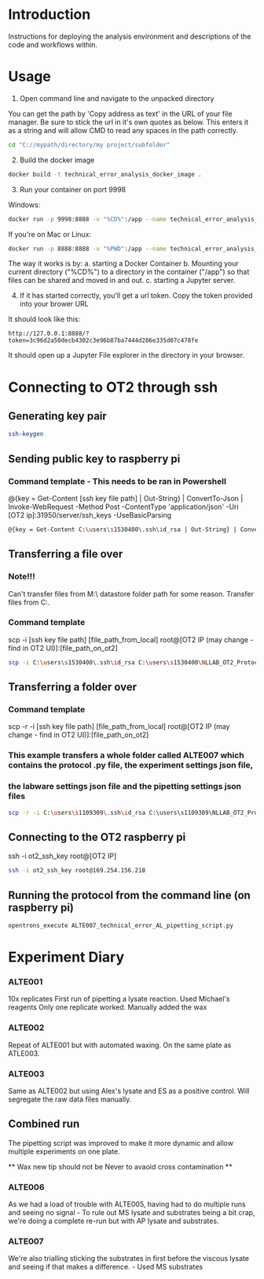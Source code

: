 # Introduction

Instructions for deploying the analysis environment and descriptions of the code and workflows within.


# Usage

1. Open command line and navigate to the unpacked directory

You can get the path by 'Copy address as text' in the URL of your file manager.
Be sure to stick the url in it's own quotes as below. This enters it as a string and will allow CMD to read any spaces in the path correctly.


```bash
cd "C://mypath/directory/my project/subfolder"
```

2. Build the docker image

```bash
docker build -t technical_error_analysis_docker_image .
```

3. Run your container on port 9998

Windows:
```bash
docker run -p 9998:8888 -v "%CD%":/app --name technical_error_analysis_docker_container technical_error_analysis_docker_image
```

If you're on Mac or Linux:

```bash
docker run -p 8888:8888 -v "%PWD":/app --name technical_error_analysis_docker_container technical_error_analysis_docker_image
```

The way it works is by:
a. starting a Docker Container
b. Mounting your current directory ("%CD%") to
a directory in the container ("/app") so that files can be shared and moved in and out.
c. starting a Jupyter server.

4. If it has started correctly, you'll get a url token. Copy the token provided into your brower URL

It should look like this:

`http://127.0.0.1:8888/?token=3c96d2a50decb4302c3e96b87ba7444d286e335d07c478fe`

It should open up a Jupyter File explorer in the directory in your browser.

# Connecting to OT2 through ssh

## Generating key pair
```bash
ssh-keygen
```

## Sending public key to raspberry pi

### Command template - This needs to be ran in Powershell
@{key = Get-Content [ssh key file path] | Out-String} | ConvertTo-Json | Invoke-WebRequest -Method Post -ContentType 'application/json' -Uri [OT2 ip]:31950/server/ssh_keys -UseBasicParsing

```bash
@{key = Get-Content C:\users\s1530400\.ssh\id_rsa | Out-String} | ConvertTo-Json | Invoke-WebRequest -Method Post -ContentType 'application/json' -Uri 169.254.156.218:31950/server/ssh_keys -UseBasicParsing
```

## Transferring a file over

### Note!!!
Can't transfer files from M:\ datastore folder path for some reason. Transfer files from C:\.

### Command template
scp -i [ssh key file path] [file_path_from_local] root@[OT2 IP (may change - find in OT2 UI)]:[file_path_on_ot2]

```bash
scp -i C:\users\s1530400\.ssh\id_rsa C:\users\s1530400\NLLAB_OT2_Protocol_Dev\Technical_error_active_learning\src\OT2_scripts\OT2_settings\test.json root@169.254.156.218:/data/user_storage/al_cell_free
```

## Transferring a folder over

### Command template
scp -r -i [ssh key file path] [file_path_from_local] root@[OT2 IP (may change - find in OT2 UI)]:[file_path_on_ot2]

### This example transfers a whole folder called ALTE007 which contains the protocol .py file, the experiment settings json file,
### the labware settings json file and the pipetting settings json files
```bash
scp -r -i C:\users\s1109309\.ssh\id_rsa C:\users\s1109309\NLLAB_OT2_Protocol_Dev\Technical_error_active_learning\src\OT2_scripts\ALTE007\ root@169.254.182.204:/data/user_storage/
```

## Connecting to the OT2 raspberry pi
ssh -i ot2_ssh_key root@[OT2 IP]

```bash
ssh -i ot2_ssh_key root@169.254.156.218
```

## Running the protocol from the command line (on raspberry pi)
```bash
opentrons_execute ALTE007_technical_error_AL_pipetting_script.py
```

# Experiment Diary

### ALTE001

10x replicates
First run of pipetting a lysate reaction.
Used Michael's reagents
Only one replicate worked.
Manually added the wax

### ALTE002

Repeat of ALTE001 but with automated waxing.
On the same plate as ATLE003.

### ALTE003

Same as ALTE002 but using Alex's lysate and ES as a positive control.
Will segregate the raw data files manually.


## Combined run

The pipetting script was improved to make it more dynamic and allow multiple experiments on one plate.

** Wax new tip should not be Never to avaoid cross contamination **

### ALTE006

As we had a load of trouble with ALTE005, having had to do multiple runs and seeing no signal -  To rule out MS lysate and substrates being a bit crap, we're doing a complete re-run but with AP lysate and substrates.

### ALTE007

We're also trialling sticking the substrates in first before the viscous lysate and seeing if that makes a difference. -  Used MS substrates
